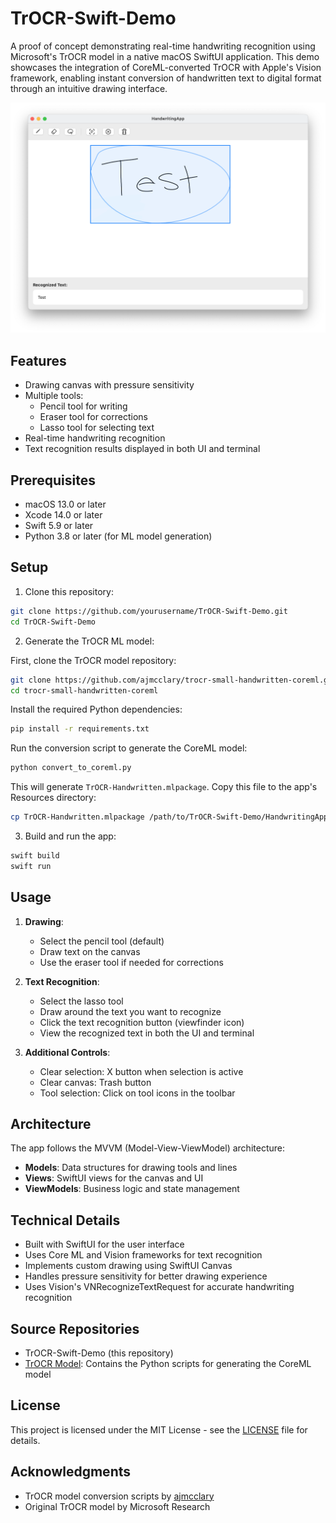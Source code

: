 # TrOCR-Swift-Demo

A proof of concept demonstrating real-time handwriting recognition using Microsoft's TrOCR model in a native macOS SwiftUI application. This demo showcases the integration of CoreML-converted TrOCR with Apple's Vision framework, enabling instant conversion of handwritten text to digital format through an intuitive drawing interface.

![Example of handwriting recognition](docs/example.png)

## Features

- Drawing canvas with pressure sensitivity
- Multiple tools:
  - Pencil tool for writing
  - Eraser tool for corrections
  - Lasso tool for selecting text
- Real-time handwriting recognition
- Text recognition results displayed in both UI and terminal

## Prerequisites

- macOS 13.0 or later
- Xcode 14.0 or later
- Swift 5.9 or later
- Python 3.8 or later (for ML model generation)

## Setup

1. Clone this repository:
```bash
git clone https://github.com/yourusername/TrOCR-Swift-Demo.git
cd TrOCR-Swift-Demo
```

2. Generate the TrOCR ML model:

First, clone the TrOCR model repository:
```bash
git clone https://github.com/ajmcclary/trocr-small-handwritten-coreml.git
cd trocr-small-handwritten-coreml
```

Install the required Python dependencies:
```bash
pip install -r requirements.txt
```

Run the conversion script to generate the CoreML model:
```bash
python convert_to_coreml.py
```

This will generate `TrOCR-Handwritten.mlpackage`. Copy this file to the app's Resources directory:
```bash
cp TrOCR-Handwritten.mlpackage /path/to/TrOCR-Swift-Demo/HandwritingApp/Resources/
```

3. Build and run the app:
```bash
swift build
swift run
```

## Usage

1. **Drawing**:
   - Select the pencil tool (default)
   - Draw text on the canvas
   - Use the eraser tool if needed for corrections

2. **Text Recognition**:
   - Select the lasso tool
   - Draw around the text you want to recognize
   - Click the text recognition button (viewfinder icon)
   - View the recognized text in both the UI and terminal

3. **Additional Controls**:
   - Clear selection: X button when selection is active
   - Clear canvas: Trash button
   - Tool selection: Click on tool icons in the toolbar

## Architecture

The app follows the MVVM (Model-View-ViewModel) architecture:

- **Models**: Data structures for drawing tools and lines
- **Views**: SwiftUI views for the canvas and UI
- **ViewModels**: Business logic and state management

## Technical Details

- Built with SwiftUI for the user interface
- Uses Core ML and Vision frameworks for text recognition
- Implements custom drawing using SwiftUI Canvas
- Handles pressure sensitivity for better drawing experience
- Uses Vision's VNRecognizeTextRequest for accurate handwriting recognition

## Source Repositories

- TrOCR-Swift-Demo (this repository)
- [TrOCR Model](https://github.com/ajmcclary/trocr-small-handwritten-coreml): Contains the Python scripts for generating the CoreML model

## License

This project is licensed under the MIT License - see the [LICENSE](LICENSE) file for details.

## Acknowledgments

- TrOCR model conversion scripts by [ajmcclary](https://github.com/ajmcclary)
- Original TrOCR model by Microsoft Research
